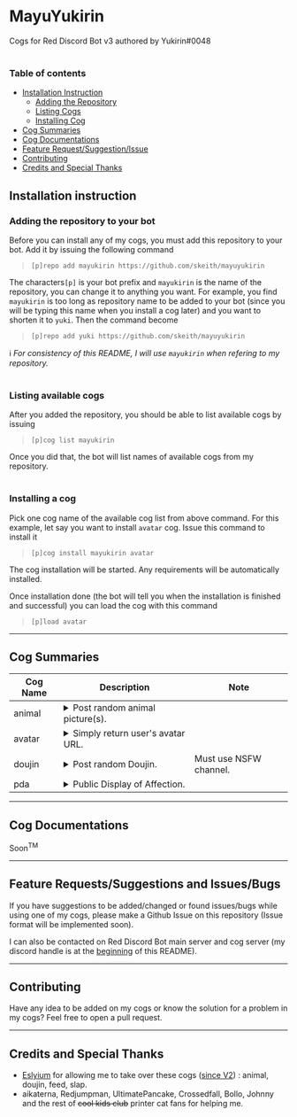 # MayuYukirin
Cogs for Red Discord Bot v3 authored by Yukirin#0048  
&nbsp;  

### Table of contents
* [Installation Instruction](#installation-instruction)  
    * [Adding the Repository](#adding-the-repository-to-your-bot)  
    * [Listing Cogs](#listing-available-cogs)  
    * [Installing Cog](#installing-a-cog)  
* [Cog Summaries](#cog-summaries)  
* [Cog Documentations](#cog-documentations)
* [Feature Request/Suggestion/Issue](#feature-requestssuggestions-and-issuesbugs)  
* [Contributing](#contributing)  
* [Credits and Special Thanks](#credits-and-special-thanks)


## Installation instruction
### Adding the repository to your bot
Before you can install any of my cogs, you must add this repository to your bot. Add it by issuing the following command  
> `[p]repo add mayukirin https://github.com/skeith/mayuyukirin`

The characters`[p]` is your bot prefix and `mayukirin` is the name of the repository, you can change it to anything you want. For example, you find `mayukirin` is too long as repository name to be added to your bot (since you will be typing this name when you install a cog later) and you want to shorten it to `yuki`. Then the command become  
> `[p]repo add yuki https://github.com/skeith/mayuyukirin`

:information_source: *For consistency of this README, I will use `mayukirin` when refering to my repository.*  
&nbsp;

### Listing available cogs
After you added the repository, you should be able to list available cogs by issuing  
> `[p]cog list mayukirin`

Once you did that, the bot will list names of available cogs from my repository.  
&nbsp;

### Installing a cog
Pick one cog name of the available cog list from above command. For this example, let say you want to install `avatar` cog. Issue this command to install it  
> `[p]cog install mayukirin avatar`  

The cog installation will be started. Any requirements will be automatically installed.

Once installation done (the bot will tell you when the installation is finished and successful) you can load the cog with this command  
> `[p]load avatar`  
****

## Cog Summaries

| Cog Name | Description | Note |
| -------- | ----------- | ---- |
| animal | <details><summary>Post random animal picture(s).</summary> Allows you to post these animal : cat, dog, fox, pug.</details> | |
| avatar | <details><summary>Simply return user's avatar URL.</summary> Sorry to fail your expectation. This cog has no extra description.</details> | |
| doujin | <details><summary>Post random Doujin.</summary> Fetch post from : nhentai, tsumino, hbrowse.</details> | Must use NSFW channel. |
| pda | <details><summary>Public Display of Affection.</summary> This allow you to show your affection to other member with animated GIF. Currently only have `pat` command</details> | |
****

## Cog Documentations

Soon<sup>TM</sup>
****

## Feature Requests/Suggestions and Issues/Bugs

If you have suggestions to be added/changed or found issues/bugs while using one of my cogs, please make a Github Issue on this repository (Issue format will be implemented soon).

I can also be contacted on Red Discord Bot main server and cog server (my discord handle is at the [beginning](#mayuyukirin) of this README).
****


## Contributing

Have any idea to be added on my cogs or know the solution for a problem in my cogs? Feel free to open a pull request.
****


## Credits and Special Thanks

* [Eslyium](https://github.com/Eslyium) for allowing me to take over these cogs ([since V2](https://github.com/Eslyium/Eslyium-Cogs)) : animal, doujin, feed, slap.  
* aikaterna, Redjumpman, UltimatePancake, Crossedfall, Bollo, Johnny and the rest of ~~cool kids club~~ printer cat fans for helping me.
